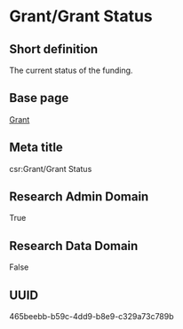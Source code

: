 # Grant/Grant Status
## Short definition
The current status of the funding.
## Base page
[Grant](https://github.com/EuroCRIS/CASRAI-Dictionairies/blob/main/Objects/Grant.md)
## Meta title
csr:Grant/Grant Status
## Research Admin Domain
True
## Research Data Domain
False
## UUID
465beebb-b59c-4dd9-b8e9-c329a73c789b
